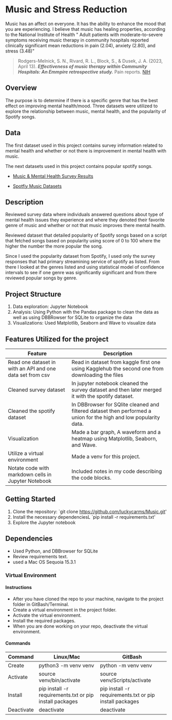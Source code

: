# Music and Stress Reduction


Music has an affect on everyone. It has the ability to enhance the mood that you are experiencing. I believe that music has healing properties, according to the National Institute of Health " Adult patients with moderate-to-severe symptoms receiving music therapy in community hospitals reported clinically significant mean reductions in pain (2.04), anxiety (2.80), and stress (3.48)" 

> Rodgers-Melnick, S. N., Rivard, R. L., Block, S., & Dusek, J. A. (2023, April 13). ***Effectiveness of music therapy within Community Hospitals: An Emmpire retrospective study.*** Pain reports. [NIH](https://pmc.ncbi.nlm.nih.gov/articles/PMC10508459/#:~:text=Adult%20patients%20with%20moderate%2Dto,%2C%20and%20stress%20(3.48).)

## Overview
The purpose is to determine if there is a specific genre that has the best effect on improving mental health/mood. Three datasets were utilized to explore the relationship between music, mental health, and the popularity of Spotify songs.

## Data
The first dataset used in this project contains survey information related to mental health and whether or not there is improvement in mental health with music. 

The next datasets used in this project contains popular spotify songs.

- [Music & Mental Health Survey Results](https://www.kaggle.com/datasets/catherinerasgaitis/mxmh-survey-results)

- [Spotfiy Music Datasets](https://www.kaggle.com/datasets/solomonameh/spotify-music-dataset)


## Description

Reviewed survey data where individuals answered questions about type of mental health issues they experience and where they denoted their favorite genre of music and whether or not that music improves there mental health.

Reviewed dataset that detailed popularity of Spotify songs based on a script that fetched songs based on popularity using score of 0 to 100 where the higher the number the more popular the song. 

Since I used the popularity dataset from Spotify, I used only the survey responses that had primary streamining service of spotify as listed. From there I looked at the genres listed and using statistical model of confidence intervals to see if one genre was significantly significant and from there reviewed popular songs by genre.

## Project Structure
1. Data exploration: Jupyter Notebook
2. Analysis: Using Python with the Pandas package to clean the data as well as using DBBRowser for SQLite to organize the data
3. Visualizations: Used Matplotlib, Seaborn and Wave to visualize data


## Features Utilized for the project

| Feature          | Description                          |
|------------------|--------------------------------------|
| Read one dataset in with an API and one data set from csv | Read in dataset from kaggle first one using Kagglehub the second one from downloading the files|
| Cleaned survey dataset | In jupyter notebook cleaned the survey dataset and then later merged it with the spotify dataset. |
| Cleaned the spotify dataset | In DBBrowser for SQlite cleaned and filtered dataset then performed a union for the high and low popularity data. |
| Visualization | Made a bar graph, A waveform and a heatmap using Matplotlib, Seaborn, and Wave. |
| Utilize a virtual environment      | Made a venv for this project. |
| Notate code with markdown cells in Jupyter Notebook | Included notes in my code describing the code blocks. |


## Getting Started
1. Clone the repository: `git clone https://github.com/luckycarms/Music.git'
2. Install the necessary dependenciesL `pip install -r requirements.txt'
3. Explore the Jupyter notebook

## Dependencies
* Used Python, and DBBrowser for SQLite
* Review requirements text.
* used a Mac OS Sequoia 15.3.1 

### Virtual Environment
#### Instructions
- After you have cloned the repo to your machine, navigate to the project folder in GitBash/Terminal.
- Create a virtual environment in the project folder. 
- Activate the virtual environment.
- Install the required packages. 
- When you are done working on your repo, deactivate the virtual environment.

#### Commands
| Command | Linux/Mac | GitBash |
| ------- | --------- | ------- |
| Create  | python3 -m venv venv | python -m venv venv |
| Activate | source venv/bin/activate | source venv/Scripts/activate |
| Install | pip install -r requirements.txt or pip install packages | pip install -r requirements.txt or pip install packages|
| Deactivate | deactivate | deactivate |





